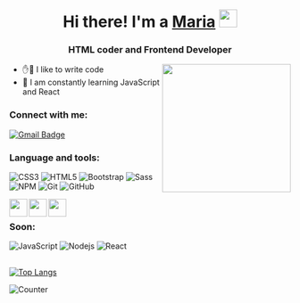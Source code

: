<h1 align="center">Hi there!  I'm a <a href="#" target="_blank">Maria</a> 
<img src="https://github.com/blackcater/blackcater/raw/main/images/Hi.gif" height="32"/></h1>
<h3 align="center">HTML coder and Frontend Developer</h3>
<img align='right' src="https://media.giphy.com/media/M9gbBd9nbDrOTu1Mqx/giphy.gif" width="230">

- ✋🤚 I like to write code
- 🌱 I am constantly learning JavaScript and React

### Connect with me:

<!-- [![Linkedin Badge](https://img.shields.io/badge/-NAME-blue?style=flat-square&logo=Linkedin&logoColor=white&link=https://www.linkedin.com/in/NAME/)](https://www.linkedin.com/in/NAME/)
[![Instagram Badge](https://img.shields.io/badge/-NAME-purple?style=flat-square&logo=instagram&logoColor=white&link=https://instagram.com/NAME/)](https://instagram.com/NAME) -->
[![Gmail Badge](https://img.shields.io/badge/-kayo.wraap@gmail.com-c14438?style=flat-square&logo=Gmail&logoColor=white&link=mailto:kayo.wraap@gmail.com)](mailto:kayo.wraap@gmail.com)


### Language and tools:

![CSS3](https://img.shields.io/badge/-CSS3-1572B6?style=flat-square&logo=css3)
![HTML5](https://img.shields.io/badge/-HTML5-E34F26?style=flat-square&logo=html5&logoColor=white)
![Bootstrap](https://img.shields.io/badge/-Bootstrap-563D7C?style=flat-square&logo=bootstrap)
![Sass](https://img.shields.io/badge/-Sass-CC6699?style=flat-square&logo=sass&logoColor=white)
![NPM](https://img.shields.io/badge/-NPM-CB3837?style=flat-square&logo=npm&logoColor=white)
![Git](https://img.shields.io/badge/-Git-black?style=flat-square&logo=git)
![GitHub](https://img.shields.io/badge/-GitHub-181717?style=flat-square&logo=github)


<img align="left" height="32" width="32" src="https://cdn.jsdelivr.net/npm/simple-icons@v7/icons/gulp.svg" />
<img align="left" height="32" width="32" src="https://cdn.jsdelivr.net/npm/simple-icons@v7/icons/wordpress.svg" />
<img align="left" height="32" width="32" src="https://cdn.jsdelivr.net/npm/simple-icons@v7/icons/tailwindcss.svg" />
<br />


### Soon:
![JavaScript](https://img.shields.io/badge/-JavaScript-black?style=flat-square&logo=javascript)
![Nodejs](https://img.shields.io/badge/-Nodejs-black?style=flat-square&logo=Node.js)
![React](https://img.shields.io/badge/-React-black?style=flat-square&logo=react)

##
[![Top Langs](https://github-readme-stats.vercel.app/api/top-langs/?username=wraaap&layout=compact)](https://github.com/anuraghazra/github-readme-stats)

![Counter](https://komarev.com/ghpvc/?username=wraaap&color=ff69b4&style=flat-square)

<!--
**wraaap/wraaap** is a ✨ _special_ ✨ repository because its `README.md` (this file) appears on your GitHub profile.

Here are some ideas to get you started:

- 🔭 I’m currently working on ...
- 🌱 I’m currently learning ...
- 👯 I’m looking to collaborate on ...
- 🤔 I’m looking for help with ...
- 💬 Ask me about ...
- 📫 How to reach me: ...
- 😄 Pronouns: ...
- ⚡ Fun fact: ...
-->
